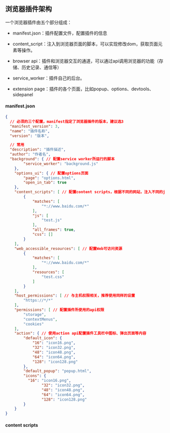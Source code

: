 ## 浏览器插件架构

一个浏览器插件由五个部分组成：

- manifest.json：插件配置文件，配置插件的信息
- content_script：注入到浏览器页面的脚本，可以实现修改dom，获取页面元素等操作。
- browser api：插件和浏览器交互的通道，可以通过api调用浏览器的功能（存储、历史记录、通信等）

- service_worker：插件自己的后台。
- extension page：插件的各个页面，比如popup、options、devtools、sidepanel



#### manifest.json

```json
{
  // 必须的三个配置，manifest指定了浏览器插件的版本，建议选3
  "manifest_version": 3,
  "name": "插件名称",
  "version": "版本",

  // 常用
  "description": "插件描述",
  "author": "作者名",
  "background": { // 配置service worker所运行的脚本
		"service_worker": "background.js"
	},
	"options_ui": { // 配置options页面
		"page": "options.html",
		"open_in_tab": true
	},
	"content_scripts": [ // 配置content scripts，根据不同的网站，注入不同的js或者是css
		{
			"matches": [
				"*://www.baidu.com/*"
			],
			"js": [
				"test.js"
			],
			"all_frames": true,
			"css": []
		}
	],
	"web_accessible_resources": [ // 配置Web可访问资源
		{
			"matches": [
				"*://www.baidu.com/*"
			],
			"resources": [
				"test.css"
			]
		}
	],
	"host_permissions": [ // 与主机权限相关，推荐使用同样的设置
		"https://*/*"
	],
	"permissions": [ // 配置插件所使用的api权限
		"storage",
		"contextMenus",
		"cookies"
	],
	"action": { // 使用action api配置插件工具栏中图标、弹出页面等内容
		"default_icon": {
			"16": "icon16.png",
			"32": "icon32.png",
			"48": "icon48.png",
			"64": "icon64.png",
			"128": "icon128.png"
		},
		"default_popup": "popup.html",
        "icons": {
          "16": "icon16.png",
                "32": "icon32.png",
                "48": "icon48.png",
                "64": "icon64.png",
                "128": "icon128.png"
        }
	}
}
```



#### content scripts

